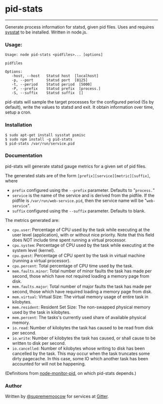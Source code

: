 # pid-stats
----------

Generate process information for statsd, given pid files. Uses and requires [sysstat](http://sebastien.godard.pagesperso-orange.fr/) to be installed. Written in node.js.


### Usage:
```
Usage: node pid-stats <pidfiles>... [options]

pidfiles

Options:
   -host, --host   Statsd host  [localhost]
   -p, --port      Statsd port  [8125]
   -t, --period    Statsd period  [5000]
   -P, --prefix    Statsd prefix  [process.]
   -S, --suffix    Statsd suffix  []
```

pid-stats will sample the target processes for the configured period (5s by default), write the values to statsd and exit. It obtain information over time, setup a cron.

### Installation
```
$ sudo apt-get install sysstat psmisc
$ sudo npm install -g pid-stats
$ pid-stats /var/run/service.pid
```


### Documentation

pid-stats will generate statsd gauge metrics for a given set of pid files.

The generated stats are of the form `[prefix][service][metric][suffix]`, where

* `prefix` configured using the `--prefix` parameter. Defaults to "`process.`"
* `service` is the name of the service and is derived from the pidfile. If the pidfile is `/var/run/web-service.pid`, then the service name will be "`web-service`".
* `suffix` configured using the `--suffix` parameter. Defaults to blank.

The metrics generated are:

* `cpu.user`: Percentage of CPU used by the task while executing at the user level (application), with or without nice priority. Note that this field does NOT include time spent running a virtual processor.
* `cpu.system`: Percentage of CPU used by the task while executing at the system level (kernel).
* `cpu.guest`:  Percentage of CPU spent by the task in virtual machine (running a virtual processor).
* `cpu.percent`: Total percentage of CPU time used by the task.
* `mem.faults.minor`: Total number of minor faults the task has made per second, those which have not required loading a memory page from disk.
* `mem.faults.major`:  Total number of major faults the task has made per second, those which have required loading a memory page from disk.
* `mem.virtual`:  Virtual Size: The virtual memory usage of entire task in kilobytes.
* `mem.resident`: Resident Set Size: The non-swapped physical memory used by the task in kilobytes.
* `mem.percent`:  The tasks's currently used share of available physical memory.
* `io.read`: Number of kilobytes the task has caused to be read from disk per second.
* `io.write`: Number of kilobytes the task has caused, or shall cause to be written to disk per second.
* `io.cancelled`: Number of kilobytes whose writing to disk has been cancelled by the task. This may occur when the task truncates some dirty pagecache. In this case, some IO which another task has been accounted for will not be happening.

(Definitions from [node-monitor-pid](https://github.com/kerphi/node-monitor-pid), on which pid-stats depends.)



### Author

Written by [@suprememoocow](https://twitter.com/suprememoocow) for services at [Gitter](https://gitter.im).

